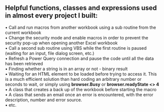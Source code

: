 ## Helpful functions, classes and expressions used in almost every project I built: 
• Call and run macros from another workbook using a sub routine from the current workbook <br/>
• Change the security mode and enable macros in order to prevent the security pop-up when opening another Excel workbook <br/>
• Call a second sub routine using VBS while the first routine is paused (waiting for an input, file dialog screen, etc.) <br/>
• Refresh a Power Query connection and pause the code until all the data has been retrieved <br/>
• Finding whether a string is in an array or not - binary result <br/>
• Waiting for an HTML element to be loaded before trying to access it. This is a much efficient solution than hard coding an arbitrary number or seconds to wait, or simply using **browser.Busy** or **browser.readyState <> 4** <br/>
• A class that creates a back up of the workbook before starting the macro <br/>
• A class that sends an email once an error is encountered, with the error description, number and error source. <br/>
• etc.
